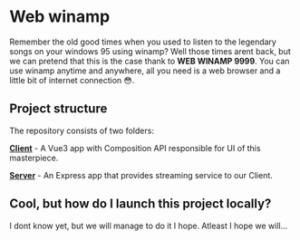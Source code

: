 # Web winamp

Remember the old good times when you used to listen to the legendary songs on your windows 95 using winamp? Well those times arent back, but we can pretend that this is the case thank to **WEB WINAMP 9999**. You can use winamp anytime and anywhere, all you need is a web browser and a little bit of internet connection :flushed:.

## Project structure

The repository consists of two folders:

**[Client](/Client)** - A Vue3 app with Composition API responsible for UI of this masterpiece.

**[Server](/Server/)** - An Express app that provides streaming service to our Client.

## Cool, but how do I launch this project locally?

I dont know yet, but we will manage to do it I hope. Atleast I hope we will...
